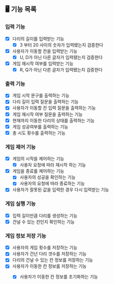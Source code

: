 ## 🖥 기능 목록

### 입력 기능
- [x] 다리의 길이를 입력받는 기능
  - [x] 3 부터 20 사이의 숫자가 입력됐는지 검증한다
- [X] 사용자가 이동할 칸을 입력받는 기능
  - [x] U, D가 아닌 다른 글자가 입력됐는지 검증한다
- [x] 게임 재시작 여부를 입력받는 기능
  - [x] R, Q가 아닌 다른 글자가 입력됐는지 검증한다

### 출력 기능
- [x] 게임 시작 문구를 출력하는 기능
- [x] 다리 길이 입력 질문을 출력하는 기능
- [x] 사용자가 이동할 칸 입력 질문을 출력하는 기능
- [x] 게임 재시작 여부 질문을 출력하는 기능
- [x] 현재까지 이동한 다리의 상태를 출력하는 기능
- [x] 게임 성공여부를 출력하는 기능
- [x] 총 시도 횟수를 출력하는 기능

### 게임 제어 기능
- [x] 게임의 시작을 제어하는 기능
  - [x] 사용자 요청에 따라 재시작 하는 기능
- [x] 게임을 종료를 제어하는 기능
  - [x] 사용자의 성공을 확인하는 기능
  - [x] 사용자의 요청에 따라 종료하는 기능
- [x] 사용자가 잘못된 값을 입력한 경우 다시 입력받는 기능

### 게임 실행 기능 
- [x] 입력 길이만큼 다리를 생성하는 기능
- [x] 건널 수 있는 칸인지 확인하는 기능

### 게임 정보 저장 기능
- [x] 사용자의 게임 횟수를 저장하는 기능
- [x] 사용자가 건넌 다리 갯수를 저장하는 기능
- [x] 다리의 건널 수 있는 칸 정보를 저장하는 기능
- [x] 사용자가 이동한 칸 정보를 저장하는 기능
  - [x] 사용자가 이동한 칸 정보를 초기화하는 기능

